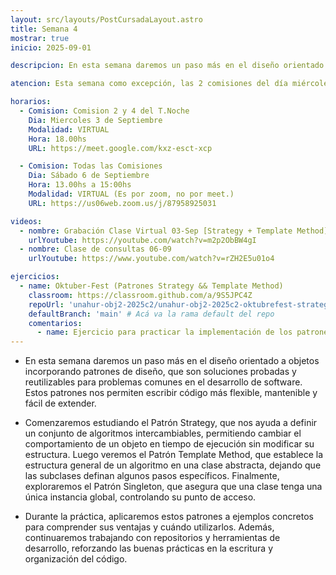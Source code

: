 ```yaml
---
layout: src/layouts/PostCursadaLayout.astro
title: Semana 4
mostrar: true
inicio: 2025-09-01

descripcion: En esta semana daremos un paso más en el diseño orientado a objetos incorporando patrones de diseño, que son soluciones probadas y reutilizables para problemas comunes en el desarrollo de software. Estos patrones nos permiten escribir código más flexible, mantenible y fácil de extender.

atencion: Esta semana como excepción, las 2 comisiones del día miércoles tendrán clase virtual.

horarios:
  - Comision: Comision 2 y 4 del T.Noche
    Dia: Miercoles 3 de Septiembre
    Modalidad: VIRTUAL
    Hora: 18.00hs
    URL: https://meet.google.com/kxz-esct-xcp

  - Comision: Todas las Comisiones
    Dia: Sábado 6 de Septiembre
    Hora: 13.00hs a 15:00hs
    Modalidad: VIRTUAL (Es por zoom, no por meet.)
    URL: https://us06web.zoom.us/j/87958925031

videos:
  - nombre: Grabación Clase Virtual 03-Sep [Strategy + Template Method]
    urlYoutube: https://youtube.com/watch?v=m2p2ObBW4gI
  - nombre: Clase de consultas 06-09
    urlYoutube: https://www.youtube.com/watch?v=rZH2E5u01o4

ejercicios:
  - name: Oktuber-Fest (Patrones Strategy && Template Method)
    classroom: https://classroom.github.com/a/9S5JPC4Z
    repoUrl: 'unahur-obj2-2025c2/unahur-obj2-2025c2-oktubrefest-strategy-templatemethod-oktuber-fest' # Acá va la URL del repo sin el "https://github.com/"
    defaultBranch: 'main' # Acá va la rama default del repo
    comentarios:
      - name: Ejercicio para practicar la implementación de los patrones de diseño Strategy y Template Method.
---
```


- En esta semana daremos un paso más en el diseño orientado a objetos incorporando patrones de diseño, que son soluciones probadas y reutilizables para problemas comunes en el desarrollo de software. Estos patrones nos permiten escribir código más flexible, mantenible y fácil de extender.

- Comenzaremos estudiando el Patrón Strategy, que nos ayuda a definir un conjunto de algoritmos intercambiables, permitiendo cambiar el comportamiento de un objeto en tiempo de ejecución sin modificar su estructura. Luego veremos el Patrón Template Method, que establece la estructura general de un algoritmo en una clase abstracta, dejando que las subclases definan algunos pasos específicos. Finalmente, exploraremos el Patrón Singleton, que asegura que una clase tenga una única instancia global, controlando su punto de acceso.

- Durante la práctica, aplicaremos estos patrones a ejemplos concretos para comprender sus ventajas y cuándo utilizarlos. Además, continuaremos trabajando con repositorios y herramientas de desarrollo, reforzando las buenas prácticas en la escritura y organización del código.
